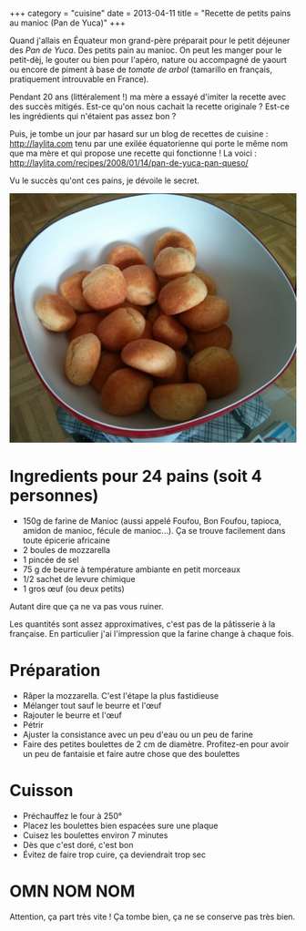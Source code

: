 +++
category = "cuisine"
date = 2013-04-11
title = "Recette de petits pains au manioc (Pan de Yuca)"
+++

Quand j'allais en Équateur mon grand-père préparait pour le petit
déjeuner des *Pan de Yuca*. Des petits pain au manioc. On peut les
manger pour le petit-dèj, le gouter ou bien pour l'apéro, nature ou
accompagné de yaourt ou encore de piment à base de *tomate de arbol*
(tamarillo en français, pratiquement introuvable en France).

Pendant 20 ans (littéralement !) ma mère a essayé d'imiter la recette
avec des succès mitigés. Est-ce qu'on nous cachait la recette originale
? Est-ce les ingrédients qui n'étaient pas assez bon ?

Puis, je tombe un jour par hasard sur un blog de recettes de cuisine :
<http://laylita.com> tenu par une exilée équatorienne qui porte le même
nom que ma mère et qui propose une recette qui fonctionne ! La voici :
<http://laylita.com/recipes/2008/01/14/pan-de-yuca-pan-queso/>

Vu le succès qu'ont ces pains, je dévoile le secret.

![Un pain de manioc](../images/pan_de_yuca.webp)

# Ingredients pour 24 pains (soit 4 personnes)

-   150g de farine de Manioc (aussi appelé Foufou, Bon Foufou, tapioca,
    amidon de manioc, fécule de manioc...). Ça se trouve facilement dans
    toute épicerie africaine
-   2 boules de mozzarella
-   1 pincée de sel
-   75 g de beurre à température ambiante en petit morceaux
-   1/2 sachet de levure chimique
-   1 gros œuf (ou deux petits)

Autant dire que ça ne va pas vous ruiner.

Les quantités sont assez approximatives, c'est pas de la pâtisserie à la
française. En particulier j'ai l'impression que la farine change à
chaque fois.

# Préparation

-   Râper la mozzarella. C'est l'étape la plus fastidieuse
-   Mélanger tout sauf le beurre et l'œuf
-   Rajouter le beurre et l'œuf
-   Pétrir
-   Ajuster la consistance avec un peu d'eau ou un peu de farine
-   Faire des petites boulettes de 2 cm de diamètre. Profitez-en pour
    avoir un peu de fantaisie et faire autre chose que des boulettes

# Cuisson

-   Préchauffez le four à 250°
-   Placez les boulettes bien espacées sure une plaque
-   Cuisez les boulettes environ 7 minutes
-   Dès que c'est doré, c'est bon
-   Évitez de faire trop cuire, ça deviendrait trop sec

# OMN NOM NOM

Attention, ça part très vite ! Ça tombe bien, ça ne se conserve pas très
bien.

